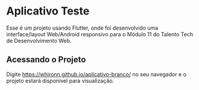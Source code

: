 # Aplicativo Teste

Esse é um projeto usando Flutter, onde foi desenvolvido uma interface/layout Web/Android responsivo para o Módulo 11 do Talento Tech de Desenvolvimento Web.

## Acessando o Projeto

Digite https://whironn.github.io/aplicativo-branco/ no seu navegador e o projeto estará disponível para visualização.
